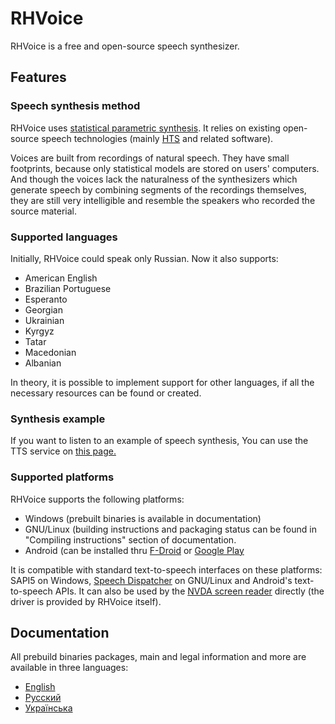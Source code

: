 # RHVoice

RHVoice is a free and open-source speech synthesizer.

## Features

### Speech synthesis method

RHVoice uses [statistical parametric synthesis](https://en.wikipedia.org/wiki/Speech_synthesis#HMM-based_synthesis).
It relies on existing open-source speech technologies (mainly
[HTS](http://hts.sp.nitech.ac.jp) and related software).

Voices are built from recordings of natural speech. They have small footprints,
because only statistical models are stored on users' computers. And though the
voices lack the naturalness of the synthesizers which generate speech by
combining segments of the recordings themselves, they are still very
intelligible and resemble the speakers who recorded the source material.

### Supported languages

Initially, RHVoice could speak only Russian. Now it also supports:

* American English
* Brazilian Portuguese
* Esperanto
* Georgian
* Ukrainian
* Kyrgyz
* Tatar
* Macedonian
* Albanian

In theory, it is possible to implement support for
other languages, if all the necessary resources can be found or
created.

### Synthesis example

If you want to listen to an example of speech synthesis, You can use the TTS
service on [this page.](https://data2data.ru/tts/)

### Supported platforms

RHVoice supports the following platforms:

* Windows (prebuilt binaries is available in documentation)
* GNU/Linux (building instructions and packaging status
  can be found in "Compiling instructions" section of documentation.
* Android (can be installed thru
  [F-Droid](https://f-droid.org/packages/com.github.olga_yakovleva.rhvoice.android/)
  or [Google Play](https://play.google.com/store/apps/details?id=com.github.olga_yakovleva.rhvoice.android)

It is compatible with standard text-to-speech interfaces on these platforms:
SAPI5 on Windows, [Speech Dispatcher](https://devel.freebsoft.org/speechd) on
GNU/Linux and Android's text-to-speech APIs. It can also be used by the
[NVDA screen reader](https://www.nvaccess.org) directly (the driver is provided
by RHVoice itself).

## Documentation

All prebuild binaries packages, main
and legal information and more
are available in three languages:

* [English](doc/en/index.md)
* [Русский](doc/ru/index.md)
* [Українська](doc/ua/index.md)
